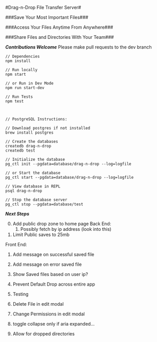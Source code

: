#Drag-n-Drop File Transfer Server#

###Save Your Most Important Files###

###Access Your Files Anytime From Anywhere###

###Share Files and Directories With Your Team###


***Contributions Welcome***
Please make pull requests to the dev branch


```
// Dependencies
npm install

// Run locally
npm start

// or Run in Dev Mode
npm run start-dev

// Run Tests
npm test



// PostgreSQL Instructions:

// Download postgres if not installed
brew install postgres

// Create the databases
createdb drag-n-drop
createdb test

// Initialize the database
pg_ctl init --pgdata=database/drag-n-drop --log=logfile

// or Start the database
pg_ctl start --pgdata=database/drag-n-drop --log=logfile

// View database in REPL
psql drag-n-drop

// Stop the database server
pg_ctl stop --pgdata=database/test

```


***Next Steps***

0. Add public drop zone to home page
  Back End:
    1. Possibly fetch by ip address (look into this)
  3. Limit Public saves to 25mb
  
  Front End:
  1. Add message on successful saved file
  2. Add message on error saved file
  2. Show Saved files based on user ip?



0. Prevent Default Drop across entire app
1. Testing
2. Delete File in edit modal
3. Change Permissions in edit modal
4. toggle collapse only if aria expanded...
5. Allow for dropped directories




